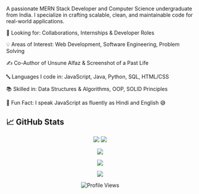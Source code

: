 A passionate MERN Stack Developer and Computer Science undergraduate from India. I specialize in crafting scalable, clean, and maintainable code for real-world applications.

💼 Looking for: Collaborations, Internships & Developer Roles

💡 Areas of Interest: Web Development, Software Engineering, Problem Solving

✍️ Co-Author of Unsune Alfaz & Screenshot of a Past Life

🔤 Languages I code in: JavaScript, Java, Python, SQL, HTML/CSS

📚 Skilled in: Data Structures & Algorithms, OOP, SOLID Principles

💬 Fun Fact: I speak JavaScript as fluently as Hindi and English 😅

## 📈 GitHub Stats

<p align="center">
  <img src="https://github-readme-stats.vercel.app/api?username=dikshakh011&show_icons=true&theme=radical" />
  <img src="https://github-readme-streak-stats.herokuapp.com/?user=dikshakh011&theme=radical" />
</p>

<p align="center">
  <img src="https://github-readme-stats.vercel.app/api/top-langs/?username=dikshakh011&layout=compact&theme=radical" />
</p>

<p align="center">
  <img src="https://github-profile-trophy.vercel.app/?username=dikshakh011&theme=radical&margin-w=15&no-frame=true" />
</p>

<p align="center">
  <img src="https://github-readme-activity-graph.vercel.app/graph?username=dikshakh011&theme=radical" />
</p>

<p align="center">
  <img src="https://komarev.com/ghpvc/?username=dikshakh011&label=Profile%20views&color=blueviolet&style=flat" alt="Profile Views" />
</p>
